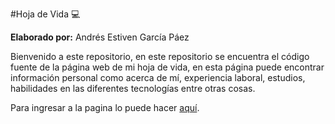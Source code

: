 #Hoja de Vida 💻

**Elaborado por:** Andrés Estiven García Páez

Bienvenido a este repositorio, en este repositorio se encuentra el código fuente de la página web de mi hoja de vida, en esta página puede encontrar información personal como acerca de mí, experiencia laboral, estudios, habilidades en las diferentes tecnologías entre otras cosas.

Para ingresar a la pagina lo puede hacer [aquí](https://andresgarcia873.github.io/Hoja-De-Vida/ "aquí").
